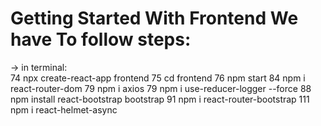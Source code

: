 # Getting Started With Frontend We have To follow steps:

-> in terminal:
<br/>
74 npx create-react-app frontend
75 cd frontend
76 npm start
84 npm i react-router-dom
79 npm i axios
79 npm i use-reducer-logger --force
88 npm install react-bootstrap bootstrap
91 npm i react-router-bootstrap
111 npm i react-helmet-async
